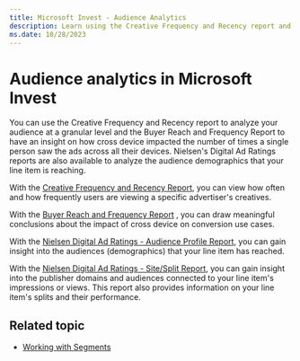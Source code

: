 ```yaml
---
title: Microsoft Invest - Audience Analytics
description: Learn using the Creative Frequency and Recency report and the Buyer Reach and the Frequency Report to analyze your audience and to have an insight on how cross device impacts the number of times a single person sees the ads across all their devices.
ms.date: 10/28/2023
---
```



# Audience analytics in Microsoft Invest

You can use the Creative Frequency and Recency report to analyze your
audience at a granular level and the Buyer Reach and Frequency Report to
have an insight on how cross device impacted the number of times a
single person saw the ads across all their devices. Nielsen's Digital Ad
Ratings reports are also available to analyze the audience demographics
that your line item is reaching.

With the [Creative Frequency and Recency Report](creative-frequency-and-recency-report.md), you can view how
often and how frequently users are viewing a specific advertiser's
creatives.

With the [Buyer Reach and Frequency Report](buyer-reach-and-frequency-report.md)
, you can draw meaningful conclusions about the
impact of cross device on conversion use cases.

With the [Nielsen Digital Ad Ratings - Audience Profile Report](nielsen-dar-audience-profile-report.md), you can gain insight
into the audiences (demographics) that your line item has reached.

With the [Nielsen Digital Ad Ratings - Site/Split Report](nielsen-dar-site-split-report.md), you can gain insight into
the publisher domains and audiences connected to your line item's
impressions or views. This report also provides information on your line
item's splits and their performance.

## Related topic

- [Working with Segments](working-with-segments.md)
